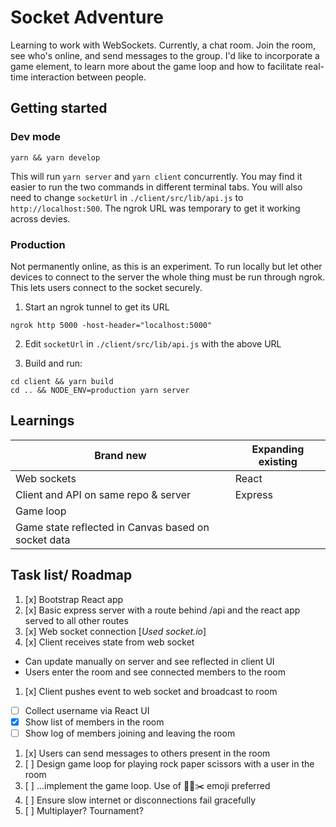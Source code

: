 # Socket Adventure

Learning to work with WebSockets. Currently, a chat room. Join the room, see who's online, and send messages to the group. I'd like to incorporate a game element, to learn more about the game loop and how to facilitate real-time interaction between people.

## Getting started

### Dev mode

```
yarn && yarn develop
```

This will run `yarn server` and `yarn client` concurrently. You may find it easier to run the two commands in different terminal tabs. You will also need to change `socketUrl` in `./client/src/lib/api.js` to `http://localhost:500`. The ngrok URL was temporary to get it working across devies.

### Production

Not permanently online, as this is an experiment. To run locally but let other devices to connect to the server the whole thing must be run through ngrok. This lets users connect to the socket securely.

1. Start an ngrok tunnel to get its URL

`ngrok http 5000 -host-header="localhost:5000"`

2. Edit `socketUrl` in `./client/src/lib/api.js` with the above URL

3. Build and run:
```
cd client && yarn build
cd .. && NODE_ENV=production yarn server
```

## Learnings

| **Brand new** | **Expanding existing** |
| --- | --- |
| Web sockets | React |
| Client and API on same repo & server | Express |
| Game loop |  |
| Game state reflected in Canvas based on socket data |  |

## Task list/ Roadmap

1. [x] Bootstrap React app
1. [x] Basic express server with a route behind /api and the react app served to all other routes
1. [x] Web socket connection [_Used socket.io_]
1. [x] Client receives state from web socket 
  - Can update manually on server and see reflected in client UI
  - Users enter the room and see connected members to the room
1. [x] Client pushes event to web socket and broadcast to room
  - [ ] Collect username via React UI
  - [x] Show list of members in the room
  - [ ] Show log of members joining and leaving the room
1. [x] Users can send messages to others present in the room
1. [ ] Design game loop for playing rock paper scissors with a user in the room
1. [ ] ...implement the game loop. Use of 🤘📄✂️ emoji preferred
1. [ ] Ensure slow internet or disconnections fail gracefully
1. [ ] Multiplayer? Tournament?

